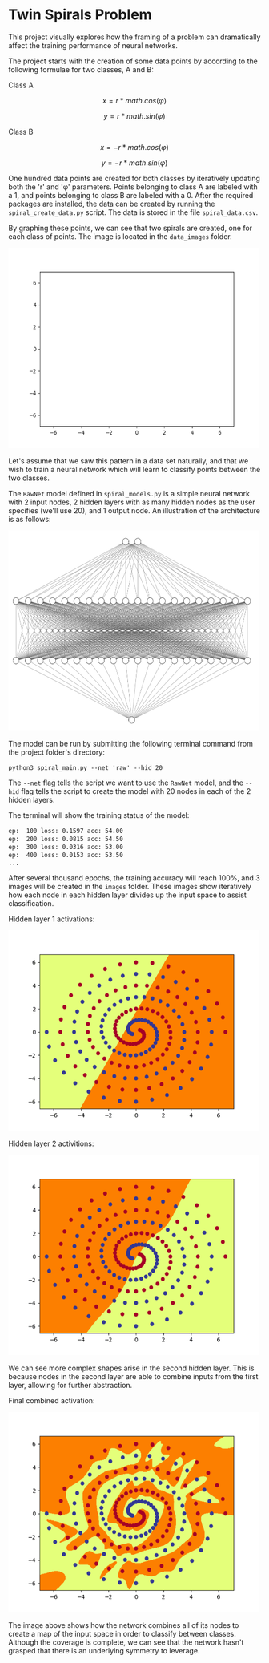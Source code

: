 # Twin Spirals Problem

This project visually explores how the framing of a problem can dramatically affect the training performance of neural networks.

The project starts with the creation of some data points by according to the following formulae for two classes, A and B:

Class A

$$ x = r * math.cos(φ) $$

$$ y = r * math.sin(φ) $$

Class B

$$ x = -r * math.cos(φ) $$

$$ y = -r * math.sin(φ) $$

One hundred data points are created for both classes by iteratively updating both the 'r' and 'φ' parameters.
Points belonging to class A are labeled with a 1, and points belonging to class B are labeled with a 0.
After the required packages are installed, the data can be created by running the `spiral_create_data.py` script.
The data is stored in the file `spiral_data.csv`.

By graphing these points, we can see that two spirals are created, one for each class of points. The image is located in the `data_images` folder.

<img src="https://raw.githubusercontent.com/dmc-au/twin-spirals/main/data_images/spiral.gif" width="500" height="400"/>

Let's assume that we saw this pattern in a data set naturally, and that we wish to train a neural network which will learn to classify points between the two classes.

The `RawNet` model defined in `spiral_models.py` is a simple neural network with 2 input nodes, 2 hidden layers with as many hidden nodes as the user specifies (we'll use 20), and 1 output node. An illustration of the architecture is as follows:

<img src="https://raw.githubusercontent.com/dmc-au/twin-spirals/main/rawnet.png" width="500" height="400"/>

The model can be run by submitting the following terminal command from the project folder's directory:
```
python3 spiral_main.py --net 'raw' --hid 20
```
The `--net` flag tells the script we want to use the `RawNet` model, and the `--hid` flag tells the script to create the model with 20 nodes in each of the 2 hidden layers.

The terminal will show the training status of the model:
```
ep:  100 loss: 0.1597 acc: 54.00
ep:  200 loss: 0.0815 acc: 54.50
ep:  300 loss: 0.0316 acc: 53.00
ep:  400 loss: 0.0153 acc: 53.50
...
```
After several thousand epochs, the training accuracy will reach 100%, and 3 images will be created in the `images` folder.
These images show iteratively how each node in each hidden layer divides up the input space to assist classification.

Hidden layer 1 activations:

<img src="https://raw.githubusercontent.com/dmc-au/twin-spirals/main/images/raw_1_20.gif" width="500" height="400"/>

Hidden layer 2 activitions:

<img src="https://raw.githubusercontent.com/dmc-au/twin-spirals/main/images/raw_2_20.gif" width="500" height="400"/>

We can see more complex shapes arise in the second hidden layer. This is because nodes in the second layer are able to combine inputs from the first layer, allowing for further abstraction.

Final combined activation:

<img src="https://raw.githubusercontent.com/dmc-au/twin-spirals/main/images/raw_out.png" width="500" height="400"/>

The image above shows how the network combines all of its nodes to create a map of the input space in order to classify between classes. Although the coverage is complete, we can see that the network hasn't grasped that there is an underlying symmetry to leverage.


